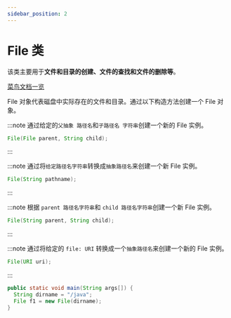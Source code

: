 ```yaml
---
sidebar_position: 2
---
```


# File 类

该类主要用于**文件和目录的创建、文件的查找和文件的删除等**。

[菜鸟文档一览](https://www.runoob.com/java/java-file.html)

File 对象代表磁盘中实际存在的文件和目录。通过以下构造方法创建一个 File 对象。

:::note
通过给定的`父抽象 路径名`和`子路径名 字符串`创建一个新的 File 实例。

```Java
File(File parent, String child);
```

:::

:::note
通过将`给定路径名字符串`转换成`抽象路径名`来创建一个新 File 实例。

```Java
File(String pathname);
```

:::

:::note
根据 `parent 路径名字符串`和 `child 路径名字符串`创建一个新 File 实例。

```Java
File(String parent, String child);
```

:::

:::note
通过将给定的 `file: URI` 转换成一个`抽象路径名`来创建一个新的 File 实例。

```Java
File(URI uri);
```

:::

```Java title="创建实例"
public static void main(String args[]) {
  String dirname = "/java";
  File f1 = new File(dirname);
}
```
